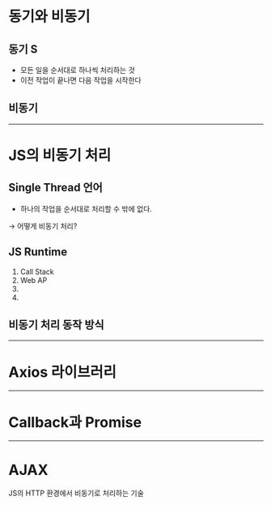# 동기와 비동기

## 동기 S

- 모든 일을 순서대로 하나씩 처리하는 것
- 이전 작업이 끝나면 다음 작업을 시작한다

## 비동기

---

# JS의 비동기 처리

## Single Thread 언어

- 하나의 작업을 순서대로 처리할 수 밖에 없다.

→ 어떻게 비동기 처리?

## JS Runtime

1. Call Stack
2. Web AP
3.  
4.  

## 비동기 처리 동작 방식

---

# Axios 라이브러리

---

# Callback과 Promise

---

# AJAX

JS의 HTTP 환경에서 비동기로 처리하는 기술
